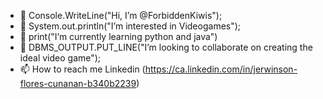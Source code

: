 - 👋 Console.WriteLine("Hi, I’m @ForbiddenKiwis");
- 👀 System.out.println("I’m interested in Videogames");
- 🌱 print("I’m currently learning python and java") 
- 💞️ DBMS_OUTPUT.PUT_LINE("I’m looking to collaborate on creating the ideal video game");
- 📫 How to reach me Linkedin (https://ca.linkedin.com/in/jerwinson-flores-cunanan-b340b2239)

<!---
ForbiddenKiwis/ForbiddenKiwis is a ✨ special ✨ repository because its `README.md` (this file) appears on your GitHub profile.
You can click the Preview link to take a look at your changes.
--->
